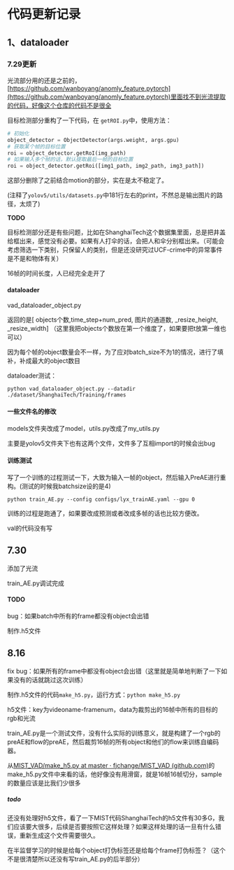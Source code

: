 # 代码更新记录

## 1、dataloader

### 7.29更新

光流部分用的还是之前的，[https://github.com/wanboyang/anomly_feature.pytorch](https://github.com/wanboyang/anomly_feature.pytorch)里面找不到光流提取的代码，好像这个仓库的代码不是很全

目标检测部分重构了一下代码，在 `getROI.py`中，使用方法：

```python
# 初始化
object_detector = ObjectDetector(args.weight, args.gpu) 
# 获取某个帧的目标位置
roi = object_detector.getRoI(img_path)
# 如果输入多个帧的话，默认提取最后一帧的目标位置
roi = object_detector.getRoi([img1_path, img2_path, img3_path])
```

这部分删除了之前结合motion的部分，实在是太不稳定了。

(注释了`yolov5/utils/datasets.py`中181行左右的print，不然总是输出图片的路径，太烦了)

**TODO**

目标检测部分还是有些问题，比如在ShanghaiTech这个数据集里面，总是把井盖给框出来，感觉没有必要。如果有人打伞的话，会把人和伞分别框出来。（可能会考虑筛选一下类别，只保留人的类别，但是还没研究过UCF-crime中的异常事件是不是和物体有关）

16帧的时间长度，人已经完全走开了

#### dataloader

vad_dataloader_object.py

返回的是[ objects个数,time_step+num_pred, 图片的通道数, _resize_height, _resize_width] （这里我把objects个数放在第一个维度了，如果要把t放第一维也可以）

因为每个帧的object数量会不一样，为了应对batch_size不为1的情况，进行了填补，补成最大的object数目

dataloader测试：

```
python vad_dataloader_object.py --datadir ./dataset/ShanghaiTech/Training/frames
```

#### 一些文件名的修改

models文件夹改成了model，utils.py改成了my_utils.py

主要是yolov5文件夹下也有这两个文件，文件多了互相import的时候会出bug

#### 训练测试

写了一个训练的过程测试一下，大致为输入一帧的object，然后输入PreAE进行重构。(测试的时候我batchsize设的是4)

```
python train_AE.py --config configs/lyx_trainAE.yaml --gpu 0
```

训练的过程是跑通了，如果要改成预测或者改成多帧的话也比较方便改。

val的代码没有写

## 7.30

添加了光流

train_AE.py调试完成

#### TODO

bug：如果batch中所有的frame都没有object会出错

制作.h5文件

## 8.16
fix bug：如果所有的frame中都没有object会出错（这里就是简单地判断了一下如果没有的话就跳过这次训练）

制作.h5文件的代码`make_h5.py`，运行方式：`python make_h5.py`

h5文件：key为videoname-framenum，data为裁剪出的16帧中所有的目标的rgb和光流

train_AE.py是一个测试文件，没有什么实际的训练意义，就是构建了一个rgb的preAE和flow的preAE，然后裁剪16帧的所有object和他们的flow来训练自编码器。

从[MIST_VAD/make_h5.py at master · fjchange/MIST_VAD (github.com)](https://github.com/fjchange/MIST_VAD/blob/master/utils/make_h5.py)的make_h5.py文件中来看的话，他好像没有用滑窗，就是16帧16帧切分，sample的数量应该是比我们少很多

##### todo

还没有处理好h5文件，看了一下MIST代码ShanghaiTech的h5文件有30多G，我们应该要大很多，后续是否要按照它这样处理？如果这样处理的话一旦有什么错误，重新生成这个文件需要很久。

在半监督学习的时候是给每个object打伪标签还是给每个frame打伪标签？（这个不是很清楚所以还没有写train_AE.py的后半部分）


